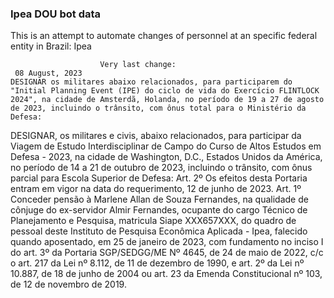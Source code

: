  ### Ipea DOU bot data
 This is an attempt to automate changes of personnel at an specific federal entity in Brazil: Ipea
 
                        Very last change: 
 	 08 August, 2023
	DESIGNAR os militares abaixo relacionados, para participarem do "Initial Planning Event (IPE) do ciclo de vida do Exercício FLINTLOCK 2024", na cidade de Amsterdã, Holanda, no período de 19 a 27 de agosto de 2023, incluindo o trânsito, com ônus total para o Ministério da Defesa:
DESIGNAR, os militares e civis, abaixo relacionados, para participar da Viagem de Estudo Interdisciplinar de Campo do Curso de Altos Estudos em Defesa - 2023, na cidade de Washington, D.C., Estados Unidos da América, no período de 14 a 21 de outubro de 2023, incluindo o trânsito, com ônus parcial para Escola Superior de Defesa:
Art. 2º Os efeitos desta Portaria entram em vigor na data do requerimento, 12 de junho de 2023.
Art. 1º Conceder pensão à Marlene Allan de Souza Fernandes, na qualidade de cônjuge do ex-servidor Almir Fernandes, ocupante do cargo Técnico de Planejamento e Pesquisa, matricula Siape XXX657XXX, do quadro de pessoal deste Instituto de Pesquisa Econômica Aplicada - Ipea, falecido quando aposentado, em 25 de janeiro de 2023, com fundamento no inciso I do art. 3º da Portaria SGP/SEDGG/ME Nº 4645, de 24 de maio de 2022, c/c o art. 217 da Lei nº 8.112, de 11 de dezembro de 1990, e art. 2º da Lei nº 10.887, de 18 de junho de 2004 ou art. 23 da Emenda Constitucional nº 103, de 12 de novembro de 2019.
